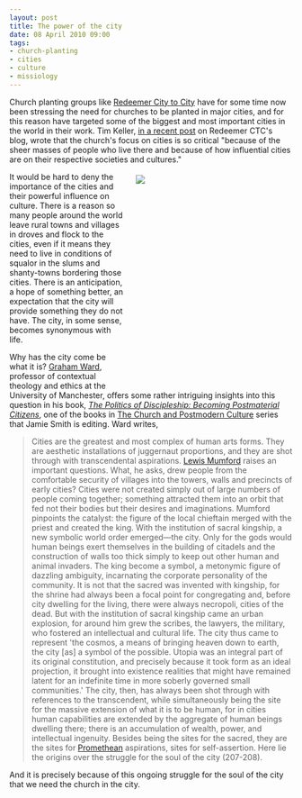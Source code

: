 ```yaml
---
layout: post
title: The power of the city
date: 08 April 2010 09:00
tags:
- church-planting
- cities
- culture
- missiology
---
```

<p>Church planting groups like <a href="http://redeemercitytocity.com/">Redeemer City to City</a> have for some time now been stressing the need for churches to be planted in major cities, and for this reason have targeted some of the biggest and most important cities in the world in their work. Tim Keller, <a href="http://redeemercitytocity.com/blog/view.jsp?Blog_param=155">in a recent post</a> on Redeemer CTC's blog, wrote that the church's focus on cities is so critical "<span class="copy">because of the sheer masses of people who live there and because of how influential cities are on their  respective societies and cultures."</span></p>
<div style="float: right; margin: 5px 1px 0px 20px; width: 278px; height: 370px;"><img src="https://dl.dropboxusercontent.com/u/3897986/Jake%20Blog%20Images/montreal6.jpg" /></div>
<p>It would be hard to deny the importance of the cities and their powerful influence on culture. There is a reason so many people around the world leave rural towns and villages in droves and flock to the cities, even if it means they need to live in conditions of squalor in the slums and shanty-towns bordering those cities. There is an anticipation, a hope of something better, an expectation that the city will provide something they do not have. The city, in some sense, becomes synonymous with life.</p>
<p>Why has the city come be what it is? <a href="http://www.manchester.ac.uk/research/Graham.ward/">Graham Ward</a>, professor of contextual theology and ethics at the University of Manchester, offers some rather intriguing insights into this question in his book, <em><a href="http://www.amazon.com/Politics-Discipleship-Becoming-Postmaterial-Postmodern/dp/0801031583/ref=pd_bxgy_b_img_b">The Politics of Discipleship: Becoming Postmaterial Citizens</a></em>, one of the books in <a href="http://www.bakerpublishinggroup.com/ME2/Audiences/dirmod.asp?sid=0477683E4046471488BD7BAC8DCFB004&amp;nm=&amp;type=PubCom&amp;mod=PubComProductCatalog&amp;mid=BF1316AF9E334B7BA1C33CB61CF48A4E&amp;AudId=16FAA98B9B4B4CBDAB1A1A7A4DBFE04C&amp;tier=26&amp;id=4A90F8E8A9FC402A8920F35E47ADC2B3">The Church and Postmodern Culture</a> series that Jamie Smith is editing. Ward writes,</p>
<blockquote>
Cities are the greatest and most complex of human arts forms. They are aesthetic installations of juggernaut proportions, and they are shot through with transcendental aspirations. <a href="http://en.wikipedia.org/wiki/Lewis_Mumford">Lewis Mumford</a> raises an important questions. What, he asks, drew people from the comfortable security of villages into the towers, walls and precincts of early cities? Cities were not created simply out of large numbers of people coming together; something attracted them into an orbit that fed not their bodies but their desires and imaginations. Mumford pinpoints the catalyst: the figure of the local chieftain merged with the priest and created the king. With the institution of sacral kingship, a new symbolic world order emerged&mdash;the city. Only for the gods would human beings exert themselves in the building of citadels and the construction of walls too thick simply to keep out other human and animal invaders. The king become a symbol, a metonymic figure of dazzling ambiguity, incarnating the corporate personality of the community. It is not that the sacred was invented with kingship, for the shrine had always been a focal point for congregating and, before city dwelling for the living, there were always necropoli, cities of the dead. But with the institution of sacral kingship came an urban explosion, for around him grew the scribes, the lawyers, the military, who fostered an intellectual and cultural life. The city thus came to represent 'the cosmos, a means of bringing heaven down to earth, the city [as] a symbol of the possible. Utopia was an integral part of its original constitution, and precisely because it took form as an ideal projection, it brought into existence realities that might have remained latent for an indefinite time in more soberly governed small communities.' The city, then, has always been shot through with references to the transcendent, while simultaneously being the site for the massive extension of what it is to be human, for in cities human capabilities are extended by the aggregate of human beings dwelling there; there is an accumulation of wealth, power, and intellectual ingenuity. Besides being the sites for the sacred, they are the sites for <a href="http://en.wikipedia.org/wiki/Prometheus">Promethean</a> aspirations, sites for self-assertion. Here lie the origins over the struggle for the soul of the city (207-208).
</blockquote>

And it is precisely because of this ongoing struggle for the soul of the city that we need the church in the city.
